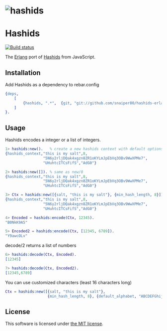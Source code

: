 # ![hashids](http://www.hashids.org.s3.amazonaws.com/public/img/hashids.png "Hashids")

Hashids
=======
[![Build status](https://travis-ci.org/snaiper80/hashids-erlang.svg "Build status")](https://travis-ci.org/snaiper80/hashids-erlang)

The [Erlang][1] port of [Hashids][2] from JavaScript.

  [1]: http://www.erlang.org/
  [2]: http://www.hashids.org/


## Installation

Add Hashids as a dependency to rebar.config
```erlang
{deps,
    [
        {hashids, ".*",  {git, "git://github.com/snaiper80/hashids-erlang.git",  {tag, "1.0.0"}}}}}
    ]
}.
```

## Usage

Hashids encodes a integer or a list of integers.

```erlang
1> hashids:new().   % create a new hashids context with default options
{hashids_context,"this is my salt",8,
                 "5N6y2rljDQak4xgzn8ZR1oKYLmJpEbVq3OBv9WwXPMe7",
                 "UHuhtcITCsFifS","AdG0"}

2> hashids:new([]). % same as new/0
{hashids_context,"this is my salt",8,
                 "5N6y2rljDQak4xgzn8ZR1oKYLmJpEbVq3OBv9WwXPMe7",
                 "UHuhtcITCsFifS","AdG0"}

3> Ctx = hashids:new([{salt, "this is my salt"}, {min_hash_length, 8}]).
{hashids_context,"this is my salt",8,
                 "5N6y2rljDQak4xgzn8ZR1oKYLmJpEbVq3OBv9WwXPMe7",
                 "UHuhtcITCsFifS","AdG0"}

4> Encoded = hashids:encode(Ctx, 12345).
"B0NkK9A5"

5> Encoded2 = hashids:encode(Ctx, [12345, 6789]).
"Y9awcOLv"
```

decode/2 returns a list of numbers

```erlang
6> hashids:decode(Ctx, Encoded).
[12345]

7> hashids:decode(Ctx, Encoded2).
[12345,6789]
```

You can use customized characters (least 16 characters long)

```erlang
Ctx = hashids:new([{salt, "this is my salt"},
                   {min_hash_length, 8}, {default_alphabet, "ABCDEFGhijklmn34567890-:"}]).
```

## License

This software is licensed under [the MIT license](LICENSE).